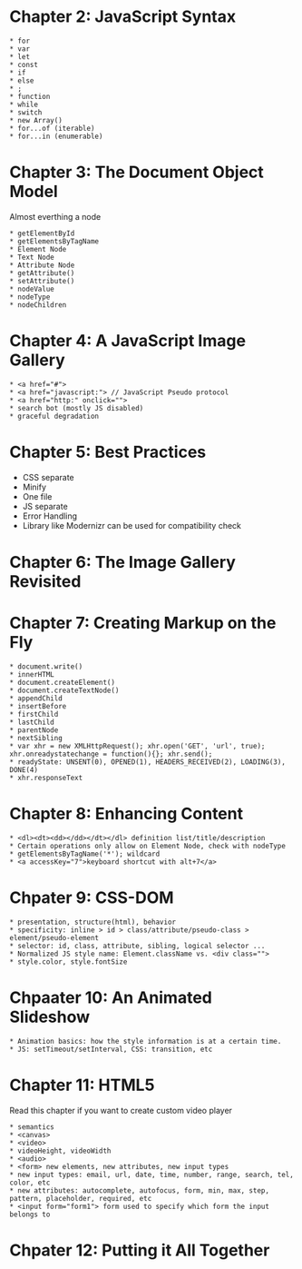 # Chapter 2: JavaScript Syntax
```
* for
* var
* let
* const
* if
* else
* ;
* function
* while
* switch
* new Array()
* for...of (iterable)
* for...in (enumerable)
```

# Chapter 3: The Document Object Model
Almost everthing a node

```
* getElementById
* getElementsByTagName
* Element Node
* Text Node
* Attribute Node
* getAttribute()
* setAttribute()
* nodeValue
* nodeType
* nodeChildren
```

# Chapter 4: A JavaScript Image Gallery
```
* <a href="#">
* <a href="javascript:"> // JavaScript Pseudo protocol
* <a href="http:" onclick="">
* search bot (mostly JS disabled)
* graceful degradation
``` 

# Chapter 5: Best Practices
* CSS separate
* Minify
* One file
* JS separate
* Error Handling
* Library like Modernizr can be used for compatibility check

# Chapter 6: The Image Gallery Revisited

# Chapter 7: Creating Markup on the Fly
```
* document.write()
* innerHTML
* document.createElement()
* document.createTextNode()
* appendChild
* insertBefore
* firstChild
* lastChild
* parentNode
* nextSibling
* var xhr = new XMLHttpRequest(); xhr.open('GET', 'url', true); xhr.onreadystatechange = function(){}; xhr.send();
* readyState: UNSENT(0), OPENED(1), HEADERS_RECEIVED(2), LOADING(3), DONE(4)
* xhr.responseText
```

# Chapter 8: Enhancing Content
```
* <dl><dt><dd></dd></dt></dl> definition list/title/description
* Certain operations only allow on Element Node, check with nodeType
* getElementsByTagName('*'); wildcard
* <a accessKey="7">keyboard shortcut with alt+7</a>
```


# Chpater 9: CSS-DOM
```
* presentation, structure(html), behavior
* specificity: inline > id > class/attribute/pseudo-class > element/pseudo-element
* selector: id, class, attribute, sibling, logical selector ...
* Normalized JS style name: Element.className vs. <div class="">
* style.color, style.fontSize
```

# Chpaater 10: An Animated Slideshow
```
* Animation basics: how the style information is at a certain time.
* JS: setTimeout/setInterval, CSS: transition, etc

```

# Chapter 11: HTML5
Read this chapter if you want to create custom video player
```
* semantics
* <canvas>
* <video>
* videoHeight, videoWidth
* <audio>
* <form> new elements, new attributes, new input types
* new input types: email, url, date, time, number, range, search, tel, color, etc
* new attributes: autocomplete, autofocus, form, min, max, step, pattern, placeholder, required, etc
* <input form="form1"> form used to specify which form the input belongs to
```


# Chpater 12: Putting it All Together


